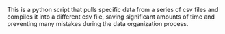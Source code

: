 This is a python script that pulls specific data from a series of csv files and compiles it into a different csv file, saving significant amounts of time and preventing many mistakes during the data organization process.

